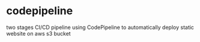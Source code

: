 # codepipeline
two stages CI/CD pipeline using CodePipeline to automatically deploy static website on aws s3 bucket
